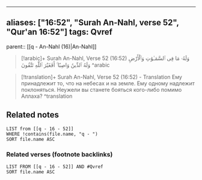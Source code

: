 
---
aliases: ["16:52", "Surah An-Nahl, verse 52", "Qur'an 16:52"]
tags: Qvref
---

parent:: [[q - An-Nahl (16)|An-Nahl]]

> [!arabic]+ Surah An-Nahl, Verse 52 (16:52)
> <span class="quran-arabic">وَلَهُۥ مَا فِى ٱلسَّمَـٰوَٰتِ وَٱلْأَرْضِ وَلَهُ ٱلدِّينُ وَاصِبًا ۚ أَفَغَيْرَ ٱللَّهِ تَتَّقُونَ</span>
^arabic

> [!translation]+ Surah An-Nahl, Verse 52 (16:52) - Translation
> Ему принадлежит то, что на небесах и на земле. Ему одному надлежит поклоняться. Неужели вы станете бояться кого-либо помимо Аллаха?
^translation



## Related notes
```dataview
LIST from [[q - 16 - 52]]
WHERE !contains(file.name, "q - ")
SORT file.name ASC
```

### Related verses (footnote backlinks)
```dataview
LIST FROM [[q - 16 - 52]] AND #Qvref
SORT file.name ASC
```

